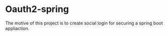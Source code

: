 # Oauth2-spring
The motive of this project is to create social login for securing a spring boot appliaction.
